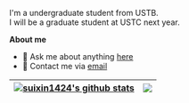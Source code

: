 I'm a undergraduate student from USTB.  
I will be a graduate student at USTC next year.

**About me**

- 💬 Ask me about anything [here](https://github.com/suixin1424/suixin1424/issues)
- 💬 Contact me via [email](mailto:welders-rots-0m@icloud.com)


| <a href="https://github.com/anuraghazra/github-readme-stats"><img align="center" src="https://github-readme-stats-beta-three-41.vercel.app/api?username=suixin1424&show_icons=true&include_all_commits=true&theme=buefy&hide_border=true&count_private=true" alt="suixin1424's github stats" /></a> | <a href="https://github.com/anuraghazra/github-readme-stats"><img align="center" src="https://github-readme-stats-rho-sandy-81.vercel.app/api/top-langs/?username=suixin1424&layout=compact&theme=buefy&hide_border=true&count_private=true" /></a> |
| ------------- | ------------- |
